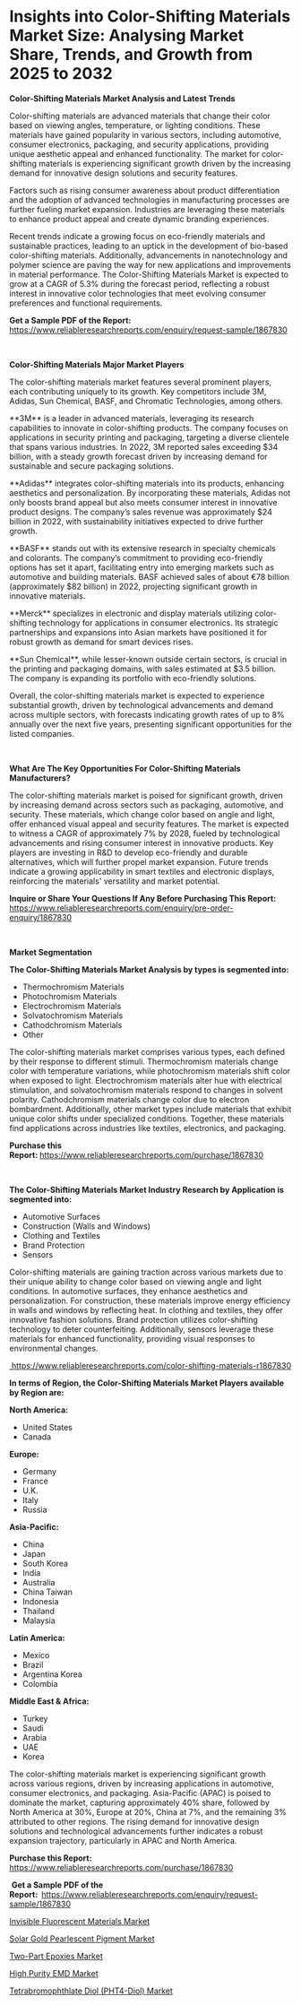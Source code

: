 <p><h1>Insights into Color-Shifting Materials Market Size: Analysing Market Share, Trends, and Growth from 2025 to 2032</h1></p><p><strong>Color-Shifting Materials Market Analysis and Latest Trends</strong></p>
<p><p>Color-shifting materials are advanced materials that change their color based on viewing angles, temperature, or lighting conditions. These materials have gained popularity in various sectors, including automotive, consumer electronics, packaging, and security applications, providing unique aesthetic appeal and enhanced functionality. The market for color-shifting materials is experiencing significant growth driven by the increasing demand for innovative design solutions and security features. </p><p>Factors such as rising consumer awareness about product differentiation and the adoption of advanced technologies in manufacturing processes are further fueling market expansion. Industries are leveraging these materials to enhance product appeal and create dynamic branding experiences. </p><p>Recent trends indicate a growing focus on eco-friendly materials and sustainable practices, leading to an uptick in the development of bio-based color-shifting materials. Additionally, advancements in nanotechnology and polymer science are paving the way for new applications and improvements in material performance. The Color-Shifting Materials Market is expected to grow at a CAGR of 5.3% during the forecast period, reflecting a robust interest in innovative color technologies that meet evolving consumer preferences and functional requirements.</p></p>
<p><strong>Get a Sample PDF of the Report:&nbsp;</strong> <a href="https://www.reliableresearchreports.com/enquiry/request-sample/1867830?utm_campaign=24&utm_medium=2&utm_source=Github&utm_content=ia&utm_term=03042025&utm_id=color-shifting-materials">https://www.reliableresearchreports.com/enquiry/request-sample/1867830</a></p>
<p>&nbsp;</p>
<p><strong>Color-Shifting Materials Major Market Players</strong></p>
<p><p>The color-shifting materials market features several prominent players, each contributing uniquely to its growth. Key competitors include 3M, Adidas, Sun Chemical, BASF, and Chromatic Technologies, among others.</p><p>**3M** is a leader in advanced materials, leveraging its research capabilities to innovate in color-shifting products. The company focuses on applications in security printing and packaging, targeting a diverse clientele that spans various industries. In 2022, 3M reported sales exceeding $34 billion, with a steady growth forecast driven by increasing demand for sustainable and secure packaging solutions.</p><p>**Adidas** integrates color-shifting materials into its products, enhancing aesthetics and personalization. By incorporating these materials, Adidas not only boosts brand appeal but also meets consumer interest in innovative product designs. The company’s sales revenue was approximately $24 billion in 2022, with sustainability initiatives expected to drive further growth.</p><p>**BASF** stands out with its extensive research in specialty chemicals and colorants. The company’s commitment to providing eco-friendly options has set it apart, facilitating entry into emerging markets such as automotive and building materials. BASF achieved sales of about €78 billion (approximately $82 billion) in 2022, projecting significant growth in innovative materials.</p><p>**Merck** specializes in electronic and display materials utilizing color-shifting technology for applications in consumer electronics. Its strategic partnerships and expansions into Asian markets have positioned it for robust growth as demand for smart devices rises.</p><p>**Sun Chemical**, while lesser-known outside certain sectors, is crucial in the printing and packaging domains, with sales estimated at $3.5 billion. The company is expanding its portfolio with eco-friendly solutions.</p><p>Overall, the color-shifting materials market is expected to experience substantial growth, driven by technological advancements and demand across multiple sectors, with forecasts indicating growth rates of up to 8% annually over the next five years, presenting significant opportunities for the listed companies.</p></p>
<p>&nbsp;</p>
<p><strong>What Are The Key Opportunities For Color-Shifting Materials Manufacturers?</strong></p>
<p><p>The color-shifting materials market is poised for significant growth, driven by increasing demand across sectors such as packaging, automotive, and security. These materials, which change color based on angle and light, offer enhanced visual appeal and security features. The market is expected to witness a CAGR of approximately 7% by 2028, fueled by technological advancements and rising consumer interest in innovative products. Key players are investing in R&D to develop eco-friendly and durable alternatives, which will further propel market expansion. Future trends indicate a growing applicability in smart textiles and electronic displays, reinforcing the materials' versatility and market potential.</p></p>
<p><strong>Inquire or Share Your Questions If Any Before Purchasing This Report:</strong> <a href="https://www.reliableresearchreports.com/enquiry/pre-order-enquiry/1867830?utm_campaign=24&utm_medium=2&utm_source=Github&utm_content=ia&utm_term=03042025&utm_id=color-shifting-materials">https://www.reliableresearchreports.com/enquiry/pre-order-enquiry/1867830</a></p>
<p>&nbsp;</p>
<p><strong>Market Segmentation</strong></p>
<p><strong>The Color-Shifting Materials Market Analysis by types is segmented into:</strong></p>
<p><ul><li>Thermochromism Materials</li><li>Photochromism Materials</li><li>Electrochromism Materials</li><li>Solvatochromism Materials</li><li>Cathodchromism Materials</li><li>Other</li></ul></p>
<p><p>The color-shifting materials market comprises various types, each defined by their response to different stimuli. Thermochromism materials change color with temperature variations, while photochromism materials shift color when exposed to light. Electrochromism materials alter hue with electrical stimulation, and solvatochromism materials respond to changes in solvent polarity. Cathodchromism materials change color due to electron bombardment. Additionally, other market types include materials that exhibit unique color shifts under specialized conditions. Together, these materials find applications across industries like textiles, electronics, and packaging.</p></p>
<p><strong>Purchase this Report:&nbsp;</strong><a href="https://www.reliableresearchreports.com/purchase/1867830?utm_campaign=24&utm_medium=2&utm_source=Github&utm_content=ia&utm_term=03042025&utm_id=color-shifting-materials">https://www.reliableresearchreports.com/purchase/1867830</a></p>
<p>&nbsp;</p>
<p><strong>The Color-Shifting Materials Market Industry Research by Application is segmented into:</strong></p>
<p><ul><li>Automotive Surfaces</li><li>Construction (Walls and Windows)</li><li>Clothing and Textiles</li><li>Brand Protection</li><li>Sensors</li></ul></p>
<p><p>Color-shifting materials are gaining traction across various markets due to their unique ability to change color based on viewing angle and light conditions. In automotive surfaces, they enhance aesthetics and personalization. For construction, these materials improve energy efficiency in walls and windows by reflecting heat. In clothing and textiles, they offer innovative fashion solutions. Brand protection utilizes color-shifting technology to deter counterfeiting. Additionally, sensors leverage these materials for enhanced functionality, providing visual responses to environmental changes.</p></p>
<p><a href="https://www.reliableresearchreports.com/color-shifting-materials-r1867830?utm_campaign=24&utm_medium=2&utm_source=Github&utm_content=ia&utm_term=03042025&utm_id=color-shifting-materials">&nbsp;https://www.reliableresearchreports.com/color-shifting-materials-r1867830</a></p>
<p><strong>In terms of Region, the Color-Shifting Materials Market Players available by Region are:</strong></p>
<p>
    <p> <strong> North America: </strong>
        <ul>
            <li>United States</li>
            <li>Canada</li>
        </ul>
        </p> 
    <p> <strong> Europe: </strong>
        <ul>
            <li>Germany</li>
            <li>France</li>
            <li>U.K.</li>
            <li>Italy</li>
            <li>Russia</li>
        </ul>
        </p> 
    <p> <strong> Asia-Pacific: </strong>
        <ul>
            <li>China</li>
            <li>Japan</li>
            <li>South Korea</li>
            <li>India</li>
            <li>Australia</li>
            <li>China Taiwan</li>
            <li>Indonesia</li>
            <li>Thailand</li>
            <li>Malaysia</li>
        </ul>
        </p> 
    <p> <strong> Latin America: </strong>
        <ul>
            <li>Mexico</li>
            <li>Brazil</li>
            <li>Argentina Korea</li>
            <li>Colombia</li>
        </ul>
        </p> 
    <p> <strong> Middle East & Africa: </strong>
        <ul>
            <li>Turkey</li>
            <li>Saudi</li>
            <li>Arabia</li>
            <li>UAE</li>
            <li>Korea</li>
        </ul>
    </p>
    </p>
<p><p>The color-shifting materials market is experiencing significant growth across various regions, driven by increasing applications in automotive, consumer electronics, and packaging. Asia-Pacific (APAC) is poised to dominate the market, capturing approximately 40% share, followed by North America at 30%, Europe at 20%, China at 7%, and the remaining 3% attributed to other regions. The rising demand for innovative design solutions and technological advancements further indicates a robust expansion trajectory, particularly in APAC and North America.</p></p>
<p><strong>Purchase this Report: </strong><a href="https://www.reliableresearchreports.com/purchase/1867830?utm_campaign=24&utm_medium=2&utm_source=Github&utm_content=ia&utm_term=03042025&utm_id=color-shifting-materials">https://www.reliableresearchreports.com/purchase/1867830</a></p>
<p>&nbsp;<strong>Get a Sample PDF of the Report:&nbsp;&nbsp;</strong><a href="https://www.reliableresearchreports.com/enquiry/request-sample/1867830?utm_campaign=24&utm_medium=2&utm_source=Github&utm_content=ia&utm_term=03042025&utm_id=color-shifting-materials">https://www.reliableresearchreports.com/enquiry/request-sample/1867830</a></p>
<p><strong></strong></p>
<p><p><a href="https://github.com/amagloeaad54/Market-Research-Report-List-1/blob/main/invisible-fluorescent-materials-market.md?utm_campaign=24&utm_medium=2&utm_source=Github&utm_content=ia&utm_term=03042025&utm_id=color-shifting-materials">Invisible Fluorescent Materials Market</a></p><p><a href="https://github.com/chaiszepkadk/Market-Research-Report-List-1/blob/main/solar-gold-pearlescent-pigment-market.md?utm_campaign=24&utm_medium=2&utm_source=Github&utm_content=ia&utm_term=03042025&utm_id=color-shifting-materials">Solar Gold Pearlescent Pigment Market</a></p><p><a href="https://github.com/ximensbisade/Market-Research-Report-List-1/blob/main/two-part-epoxies-market.md?utm_campaign=24&utm_medium=2&utm_source=Github&utm_content=ia&utm_term=03042025&utm_id=color-shifting-materials">Two-Part Epoxies Market</a></p><p><a href="https://github.com/neiridionna/Market-Research-Report-List-1/blob/main/high-purity-emd-market.md?utm_campaign=24&utm_medium=2&utm_source=Github&utm_content=ia&utm_term=03042025&utm_id=color-shifting-materials">High Purity EMD Market</a></p><p><a href="https://github.com/oeungcolesh0/Market-Research-Report-List-1/blob/main/tetrabromophthlate-diol-pht4-diol-market.md?utm_campaign=24&utm_medium=2&utm_source=Github&utm_content=ia&utm_term=03042025&utm_id=color-shifting-materials">Tetrabromophthlate Diol (PHT4-Diol) Market</a></p></p>